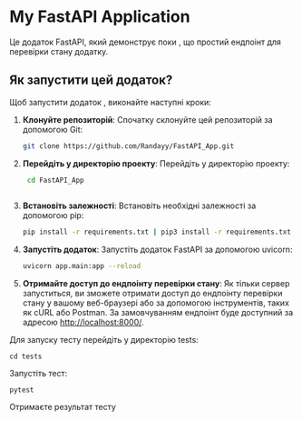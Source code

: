 # My FastAPI Application

Це додаток FastAPI, який демонструє поки , що простий ендпоінт для перевірки стану додатку.

## Як запустити цей додаток?

Щоб запустити додаток , виконайте наступні кроки:

1. **Клонуйте репозиторій**: Спочатку склонуйте цей репозиторій за допомогою Git:

    ```bash
    git clone https://github.com/Randayy/FastAPI_App.git
   

2. **Перейдіть у директорію проекту**: Перейдіть у директорію проекту:
   ```bash
    cd FastAPI_App
    
3. **Встановіть залежності**: Встановіть необхідні залежності за допомогою pip:

    ```bash
    pip install -r requirements.txt | pip3 install -r requirements.txt
    

4. **Запустіть додаток**: Запустіть додаток FastAPI за допомогою uvicorn:

    ```bash
    uvicorn app.main:app --reload
    

5. **Отримайте доступ до ендпоінту перевірки стану**: Як тільки сервер запуститься, ви зможете отримати доступ до ендпоінту перевірки стану у вашому веб-браузері або за допомогою інструментів, таких як cURL або Postman. За замовчуванням ендпоінт буде доступний за адресою [http://localhost:8000/](http://localhost:8000/).

Для запуску тесту перейдіть у директорію tests:

    cd tests

Запустіть тест:

    pytest

Отримаєте результат тесту

